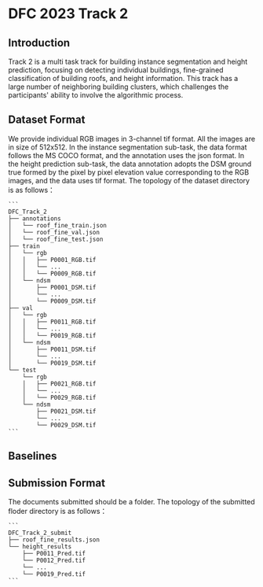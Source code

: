 # DFC 2023 Track 2 
## Introduction
Track 2 is a multi task track for building instance segmentation and height prediction, focusing on detecting individual buildings, fine-grained classification of building roofs, and height information.
This track has a large number of neighboring building clusters, which challenges the participants' ability to involve the algorithmic process.
## Dataset Format
We provide individual RGB images in 3-channel tif format.
All the images are in size of 512x512.
In the instance segmentation sub-task, the data format follows the MS COCO format, and the annotation uses the json format. 
In the height prediction sub-task, the data annotation adopts the DSM ground true formed by the pixel by pixel elevation value corresponding to the RGB images, 
and the data uses tif format.
The topology of the dataset directory is as follows：

    ```
    DFC_Track_2
    ├── annotations
    │   └── roof_fine_train.json
    │   └── roof_fine_val.json
    │   └── roof_fine_test.json
    ├── train
    │   └── rgb
    │   │   ├── P0001_RGB.tif
    │   │   └── ...
    │   │   └── P0009_RGB.tif
    │   └── ndsm
    │       ├── P0001_DSM.tif
    │       └── ...
    │       └── P0009_DSM.tif
    ├── val
    │   └── rgb
    │   │   ├── P0011_RGB.tif
    │   │   └── ...
    │   │   └── P0019_RGB.tif
    │   └── ndsm
    │       ├── P0011_DSM.tif
    │       └── ...
    │       └── P0019_DSM.tif
    └── test
        └── rgb
        │   ├── P0021_RGB.tif
        │   └── ...
        │   └── P0029_RGB.tif
        └── ndsm
            ├── P0021_DSM.tif
            └── ...
            └── P0029_DSM.tif
    ```
## Baselines


## Submission Format
The documents submitted should be a folder. 
The topology of the submitted floder directory is as follows：

    ```
    DFC_Track_2_submit
    ├── roof_fine_results.json
    └── height_results
        ├── P0011_Pred.tif
        └── P0012_Pred.tif
        └── ...
        └── P0019_Pred.tif
    ```

